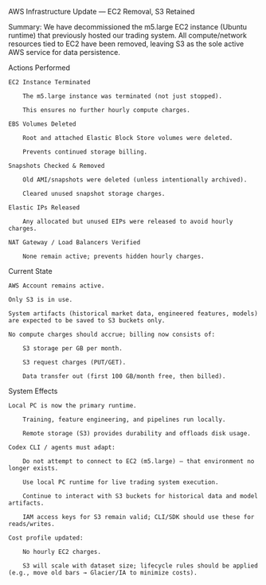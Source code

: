 AWS Infrastructure Update — EC2 Removal, S3 Retained

Summary:
We have decommissioned the m5.large EC2 instance (Ubuntu runtime) that previously hosted our trading system. All compute/network resources tied to EC2 have been removed, leaving S3 as the sole active AWS service for data persistence.

Actions Performed

    EC2 Instance Terminated

        The m5.large instance was terminated (not just stopped).

        This ensures no further hourly compute charges.

    EBS Volumes Deleted

        Root and attached Elastic Block Store volumes were deleted.

        Prevents continued storage billing.

    Snapshots Checked & Removed

        Old AMI/snapshots were deleted (unless intentionally archived).

        Cleared unused snapshot storage charges.

    Elastic IPs Released

        Any allocated but unused EIPs were released to avoid hourly charges.

    NAT Gateway / Load Balancers Verified

        None remain active; prevents hidden hourly charges.

Current State

    AWS Account remains active.

    Only S3 is in use.

    System artifacts (historical market data, engineered features, models) are expected to be saved to S3 buckets only.

    No compute charges should accrue; billing now consists of:

        S3 storage per GB per month.

        S3 request charges (PUT/GET).

        Data transfer out (first 100 GB/month free, then billed).

System Effects

    Local PC is now the primary runtime.

        Training, feature engineering, and pipelines run locally.

        Remote storage (S3) provides durability and offloads disk usage.

    Codex CLI / agents must adapt:

        Do not attempt to connect to EC2 (m5.large) — that environment no longer exists.

        Use local PC runtime for live trading system execution.

        Continue to interact with S3 buckets for historical data and model artifacts.

        IAM access keys for S3 remain valid; CLI/SDK should use these for reads/writes.

    Cost profile updated:

        No hourly EC2 charges.

        S3 will scale with dataset size; lifecycle rules should be applied (e.g., move old bars → Glacier/IA to minimize costs).

